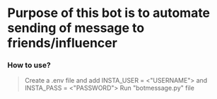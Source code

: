 # Purpose of this bot is to automate sending of message to friends/influencer

### How to use?
> Create a .env file and add INSTA_USER = <"USERNAME"> and INSTA_PASS = <"PASSWORD">
> Run "botmessage.py" file